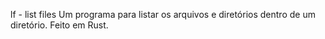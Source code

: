 lf - list files
Um programa para listar os arquivos e diretórios dentro de um diretório.
Feito em Rust.
